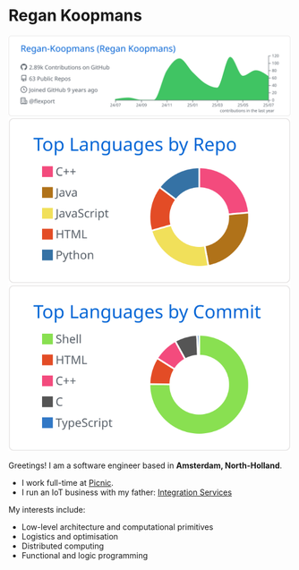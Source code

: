 # Regan Koopmans

[![](https://raw.githubusercontent.com/Regan-Koopmans/Regan-Koopmans/master/profile-summary-card-output/github/0-profile-details.svg)](https://github.com/vn7n24fzkq/github-profile-summary-cards)
[![](https://raw.githubusercontent.com/Regan-Koopmans/Regan-Koopmans/master/profile-summary-card-output/github/1-repos-per-language.svg)](https://github.com/vn7n24fzkq/github-profile-summary-cards)
[![](https://raw.githubusercontent.com/Regan-Koopmans/Regan-Koopmans/master/profile-summary-card-output/github/2-most-commit-language.svg)](https://github.com/vn7n24fzkq/github-profile-summary-cards)

Greetings! I am a software engineer based in **Amsterdam, North-Holland**.

- I work full-time at [Picnic](https://picnic.app/).
- I run an IoT business with my father: [Integration Services](https://www.integration-services.com/)

My interests include:

- Low-level architecture and computational primitives
- Logistics and optimisation
- Distributed computing
- Functional and logic programming

